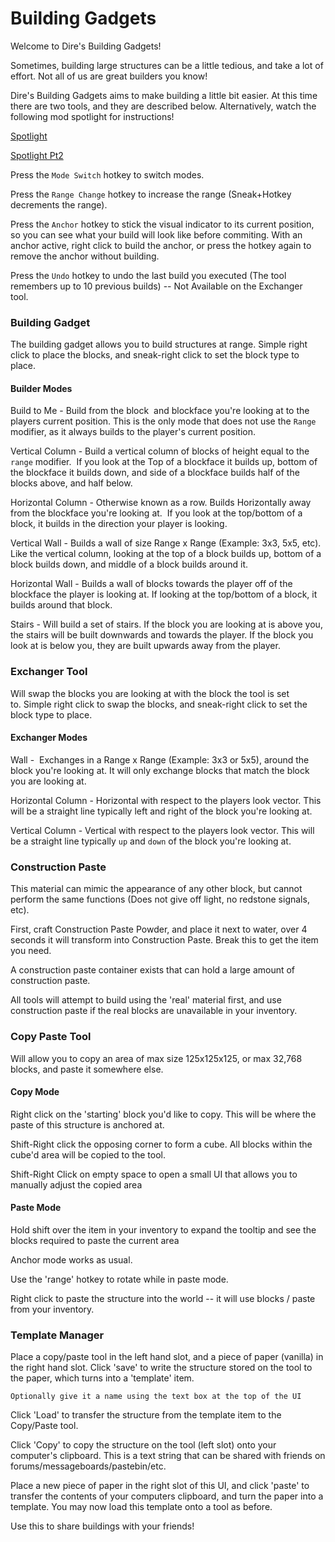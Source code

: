 # Building Gadgets
Welcome to Dire's Building Gadgets!

Sometimes, building large structures can be a little tedious, and take a lot of effort. Not all of us are great builders you know!

Dire's Building Gadgets aims to make building a little bit easier. At this time there are two tools, and they are described below. Alternatively, watch the following mod spotlight for instructions!

[Spotlight](https://youtu.be/D4Ib4h7aTSk)

[Spotlight Pt2](https://youtu.be/JS1Xx_kwQQ0)

Press the `Mode Switch` hotkey to switch modes.

Press the `Range Change` hotkey to increase the range (Sneak+Hotkey decrements the range). 

Press the `Anchor` hotkey to stick the visual indicator to its current position, so you can see what your build will look like before commiting. With an anchor active, right click to build the anchor, or press the hotkey again to remove the anchor without building.

Press the `Undo` hotkey to undo the last build you executed (The tool remembers up to 10 previous builds) -- Not Available on the Exchanger tool. 

### Building Gadget

The building gadget allows you to build structures at range. Simple right click to place the blocks, and sneak-right click to set the block type to place. 

#### Builder Modes

Build to Me - Build from the block  and blockface you're looking at to the players current position. This is the only mode that does not use the `Range` modifier, as it always builds to the player's current position. 

Vertical Column - Build a vertical column of blocks of height equal to the `range` modifier.  If you look at the Top of a blockface it builds up, bottom of the blockface it builds down, and side of a blockface builds half of the blocks above, and half below. 

Horizontal Column - Otherwise known as a row. Builds Horizontally away from the blockface you're looking at.  If you look at the top/bottom of a block, it builds in the direction your player is looking. 

Vertical Wall - Builds a wall of size Range x Range (Example: 3x3, 5x5, etc). Like the vertical column, looking at the top of a block builds up, bottom of a block builds down, and middle of a block builds around it. 

Horizontal Wall - Builds a wall of blocks towards the player off of the blockface the player is looking at. If looking at the top/bottom of a block, it builds around that block. 

Stairs - Will build a set of stairs. If the block you are looking at is above you, the stairs will be built downwards and towards the player. If the block you look at is below you, they are built upwards away from the player. 

### Exchanger Tool

Will swap the blocks you are looking at with the block the tool is set to. Simple right click to swap the blocks, and sneak-right click to set the block type to place. 

#### Exchanger Modes

Wall -  Exchanges in a Range x Range (Example: 3x3 or 5x5), around the block you're looking at. It will only exchange blocks that match the block you are looking at. 

Horizontal Column - Horizontal with respect to the players look vector. This will be a straight line typically left and right of the block you're looking at. 

Vertical Column - Vertical with respect to the players look vector. This will be a straight line typically `up` and `down` of the block you're looking at.

### Construction Paste

This material can mimic the appearance of any other block, but cannot perform the same functions (Does not give off light, no redstone signals, etc).

First, craft Construction Paste Powder, and place it next to water, over 4 seconds it will transform into Construction Paste. Break this to get the item you need.

A construction paste container exists that can hold a large amount of construction paste.

All tools will attempt to build using the 'real' material first, and use construction paste if the real blocks are unavailable in your inventory.

### Copy Paste Tool
Will allow you to copy an area of max size 125x125x125, or max 32,768 blocks, and paste it somewhere else.

#### Copy Mode
Right click on the 'starting' block you'd like to copy. This will be where the paste of this structure is anchored at.

Shift-Right click the opposing corner to form a cube. All blocks within the cube'd area will be copied to the tool.

Shift-Right Click on empty space to open a small UI that allows you to manually adjust the copied area

#### Paste Mode

Hold shift over the item in your inventory to expand the tooltip and see the blocks required to paste the current area

Anchor mode works as usual.

Use the 'range' hotkey to rotate while in paste mode.

Right click to paste the structure into the world -- it will use blocks / paste from your inventory.


### Template Manager

Place a copy/paste tool in the left hand slot, and a piece of paper (vanilla) in the right hand slot. Click 'save' to write the structure stored on the tool to the paper, which turns into a 'template' item.

    Optionally give it a name using the text box at the top of the UI

Click 'Load' to transfer the structure from the template item to the Copy/Paste tool.

Click 'Copy' to copy the structure on the tool (left slot) onto your computer's clipboard. This is a text string that can be shared with friends on forums/messageboards/pastebin/etc.

Place a new piece of paper in the right slot of this UI, and click 'paste' to transfer the contents of your computers clipboard, and turn the paper into a template. You may now load this template onto a tool as before.

Use this to share buildings with your friends!
